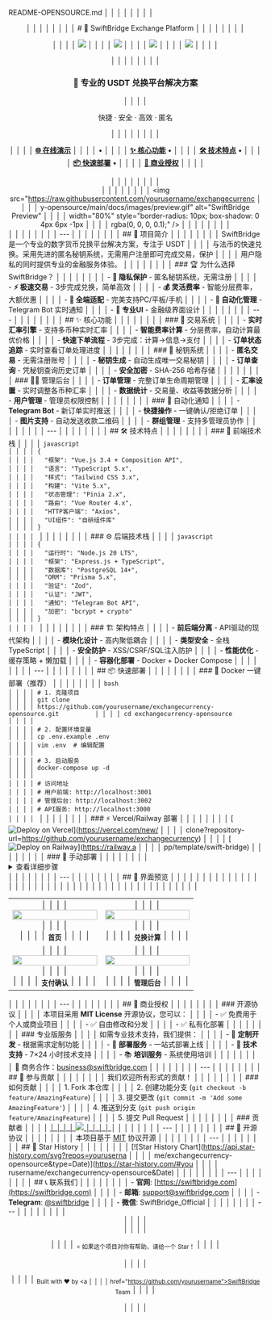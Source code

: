  README-OPENSOURCE.md                                                     │ │
│ │                                                                          │ │
│ │ <div align="center">                                                     │ │
│ │                                                                          │ │
│ │ # 🌉 SwiftBridge Exchange Platform                                       │ │
│ │                                                                          │ │
│ │ <p align="center">                                                       │ │
│ │   <img src="https://img.shields.io/badge/Vue.js-3.x-4FC08D?style=for-the │ │
│ │ -badge&logo=vue.js" />                                                   │ │
│ │   <img src="https://img.shields.io/badge/TypeScript-5.x-3178C6?style=for │ │
│ │ -the-badge&logo=typescript" />                                           │ │
│ │   <img src="https://img.shields.io/badge/Node.js-20.x-339933?style=for-t │ │
│ │ he-badge&logo=node.js" />                                                │ │
│ │   <img src="https://img.shields.io/badge/PostgreSQL-14.x-336791?style=fo │ │
│ │ r-the-badge&logo=postgresql" />                                          │ │
│ │ </p>                                                                     │ │
│ │                                                                          │ │
│ │ <h3>🚀 专业的 USDT 兑换平台解决方案</h3>                                 │ │
│ │ <p>快捷 · 安全 · 高效 · 匿名</p>                                         │ │
│ │                                                                          │ │
│ │ <p align="center">                                                       │ │
│ │   <a href="https://your-demo-site.com"><strong>🌐 在线演示</strong></a>  │ │
│ │ •                                                                        │ │
│ │   <a href="#核心功能"><strong>✨ 核心功能</strong></a> •                  │ │
│ │   <a href="#技术特点"><strong>🛠 技术特点</strong></a> •                 │ │
│ │   <a href="#快速部署"><strong>📦 快速部署</strong></a> •                 │ │
│ │   <a href="#商业授权"><strong>💼 商业授权</strong></a>                   │ │
│ │ </p>                                                                     │ │
│ │                                                                          │ │
│ │ <br/>                                                                    │ │
│ │                                                                          │ │
│ │ <img src="https://raw.githubusercontent.com/yourusername/exchangecurrenc │ │
│ │ y-opensource/main/docs/images/preview.gif" alt="SwiftBridge Preview"     │ │
│ │ width="80%" style="border-radius: 10px; box-shadow: 0 4px 6px -1px       │ │
│ │ rgba(0, 0, 0, 0.1);" />                                                  │ │
│ │                                                                          │ │
│ │ </div>                                                                   │ │
│ │                                                                          │ │
│ │ ---                                                                      │ │
│ │                                                                          │ │
│ │ ## 🎯 项目简介                                                           │ │
│ │                                                                          │ │
│ │ SwiftBridge 是一个专业的数字货币兑换平台解决方案，专注于 USDT            │ │
│ │ 与法币的快速兑换。采用先进的匿名秘钥系统，无需用户注册即可完成交易，保护 │ │
│ │ 用户隐私的同时提供专业的金融服务体验。                                   │ │
│ │                                                                          │ │
│ │ ### 🏆 为什么选择 SwiftBridge？                                          │ │
│ │                                                                          │ │
│ │ - **🔐 隐私保护** - 匿名秘钥系统，无需注册                               │ │
│ │ - **⚡ 极速交易** - 3步完成兑换，简单高效                                 │ │
│ │ - **💰 灵活费率** - 智能分层费率，大额优惠                               │ │
│ │ - **📱 全端适配** - 完美支持PC/平板/手机                                 │ │
│ │ - **🤖 自动化管理** - Telegram Bot 实时通知                              │ │
│ │ - **🎨 专业UI** - 金融级界面设计                                         │ │
│ │                                                                          │ │
│ │ ---                                                                      │ │
│ │                                                                          │ │
│ │ ## ✨ 核心功能                                                            │ │
│ │                                                                          │ │
│ │ ### 💱 交易系统                                                          │ │
│ │ - **实时汇率引擎** - 支持多币种实时汇率                                  │ │
│ │ - **智能费率计算** - 分层费率，自动计算最优价格                          │ │
│ │ - **快速下单流程** - 3步完成：计算→信息→支付                             │ │
│ │ - **订单状态追踪** - 实时查看订单处理进度                                │ │
│ │                                                                          │ │
│ │ ### 🔑 秘钥系统                                                          │ │
│ │ - **匿名交易** - 无需注册账号                                            │ │
│ │ - **秘钥生成** - 自动生成唯一交易秘钥                                    │ │
│ │ - **订单查询** - 凭秘钥查询历史订单                                      │ │
│ │ - **安全加密** - SHA-256 哈希存储                                        │ │
│ │                                                                          │ │
│ │ ### 👨‍💼 管理后台                                                       │ │
│ │ - **订单管理** - 完整订单生命周期管理                                    │ │
│ │ - **汇率设置** - 实时调整各币种汇率                                      │ │
│ │ - **数据统计** - 交易量、收益等数据分析                                  │ │
│ │ - **用户管理** - 管理员权限控制                                          │ │
│ │                                                                          │ │
│ │ ### 🤖 自动化通知                                                        │ │
│ │ - **Telegram Bot** - 新订单实时推送                                      │ │
│ │ - **快捷操作** - 一键确认/拒绝订单                                       │ │
│ │ - **图片支持** - 自动发送收款二维码                                      │ │
│ │ - **群组管理** - 支持多管理员协作                                        │ │
│ │                                                                          │ │
│ │ ---                                                                      │ │
│ │                                                                          │ │
│ │ ## 🛠 技术特点                                                           │ │
│ │                                                                          │ │
│ │ ### 🎨 前端技术栈                                                        │ │
│ │ ```javascript                                                            │ │
│ │ {                                                                        │ │
│ │   "框架": "Vue.js 3.4 + Composition API",                                │ │
│ │   "语言": "TypeScript 5.x",                                              │ │
│ │   "样式": "Tailwind CSS 3.x",                                            │ │
│ │   "构建": "Vite 5.x",                                                    │ │
│ │   "状态管理": "Pinia 2.x",                                               │ │
│ │   "路由": "Vue Router 4.x",                                              │ │
│ │   "HTTP客户端": "Axios",                                                 │ │
│ │   "UI组件": "自研组件库"                                                 │ │
│ │ }                                                                        │ │
│ │ ```                                                                      │ │
│ │                                                                          │ │
│ │ ### ⚙️ 后端技术栈                                                        │ │
│ │ ```javascript                                                            │ │
│ │ {                                                                        │ │
│ │   "运行时": "Node.js 20 LTS",                                            │ │
│ │   "框架": "Express.js + TypeScript",                                     │ │
│ │   "数据库": "PostgreSQL 14+",                                            │ │
│ │   "ORM": "Prisma 5.x",                                                   │ │
│ │   "验证": "Zod",                                                         │ │
│ │   "认证": "JWT",                                                         │ │
│ │   "通知": "Telegram Bot API",                                            │ │
│ │   "加密": "bcrypt + crypto"                                              │ │
│ │ }                                                                        │ │
│ │ ```                                                                      │ │
│ │                                                                          │ │
│ │ ### 🏗 架构特点                                                          │ │
│ │ - **前后端分离** - API驱动的现代架构                                     │ │
│ │ - **模块化设计** - 高内聚低耦合                                          │ │
│ │ - **类型安全** - 全栈 TypeScript                                         │ │
│ │ - **安全防护** - XSS/CSRF/SQL注入防护                                    │ │
│ │ - **性能优化** - 缓存策略 + 懒加载                                       │ │
│ │ - **容器化部署** - Docker + Docker Compose                               │ │
│ │                                                                          │ │
│ │ ---                                                                      │ │
│ │                                                                          │ │
│ │ ## 📦 快速部署                                                           │ │
│ │                                                                          │ │
│ │ ### 🐳 Docker 一键部署（推荐）                                           │ │
│ │                                                                          │ │
│ │ ```bash                                                                  │ │
│ │ # 1. 克隆项目                                                            │ │
│ │ git clone                                                                │ │
│ │ https://github.com/yourusername/exchangecurrency-opensource.git          │ │
│ │ cd exchangecurrency-opensource                                           │ │
│ │                                                                          │ │
│ │ # 2. 配置环境变量                                                        │ │
│ │ cp .env.example .env                                                     │ │
│ │ vim .env  # 编辑配置                                                     │ │
│ │                                                                          │ │
│ │ # 3. 启动服务                                                            │ │
│ │ docker-compose up -d                                                     │ │
│ │                                                                          │ │
│ │ # 访问地址                                                               │ │
│ │ # 用户前端: http://localhost:3001                                        │ │
│ │ # 管理后台: http://localhost:3002                                        │ │
│ │ # API服务: http://localhost:3000                                         │ │
│ │ ```                                                                      │ │
│ │                                                                          │ │
│ │ ### ⚡ Vercel/Railway 部署                                                │ │
│ │                                                                          │ │
│ │ [![Deploy on Vercel](https://vercel.com/button)](https://vercel.com/new/ │ │
│ │ clone?repository-url=https://github.com/yourusername/exchangecurrency)   │ │
│ │ [![Deploy on Railway](https://railway.app/button.svg)](https://railway.a │ │
│ │ pp/template/swift-bridge)                                                │ │
│ │                                                                          │ │
│ │ ### 🔧 手动部署                                                          │ │
│ │                                                                          │ │
│ │ <details>                                                                │ │
│ │ <summary>查看详细步骤</summary>                                          │ │
│ │                                                                          │ │
│ │ ```bash                                                                  │ │
│ │ # 后端部署                                                               │ │
│ │ cd backend                                                               │ │
│ │ npm install                                                              │ │
│ │ npm run build                                                            │ │
│ │ npm run start                                                            │ │
│ │                                                                          │ │
│ │ # 用户前端部署                                                           │ │
│ │ cd user-frontend                                                         │ │
│ │ npm install                                                              │ │
│ │ npm run build                                                            │ │
│ │ # 将 dist 目录部署到 CDN 或静态服务器                                    │ │
│ │                                                                          │ │
│ │ # 管理后台部署                                                           │ │
│ │ cd admin-frontend                                                        │ │
│ │ npm install                                                              │ │
│ │ npm run build                                                            │ │
│ │ # 将 dist 目录部署到 CDN 或静态服务器                                    │ │
│ │ ```                                                                      │ │
│ │                                                                          │ │
│ │ </details>                                                               │ │
│ │                                                                          │ │
│ │ ---                                                                      │ │
│ │                                                                          │ │
│ │ ## 📸 界面预览                                                           │ │
│ │                                                                          │ │
│ │ <table>                                                                  │ │
│ │   <tr>                                                                   │ │
│ │     <td align="center">                                                  │ │
│ │       <img src="https://raw.githubusercontent.com/yourusername/exchangec │ │
│ │ urrency-opensource/main/docs/images/home.png" width="100%" />            │ │
│ │       <br />                                                             │ │
│ │       <sub><b>首页</b></sub>                                             │ │
│ │     </td>                                                                │ │
│ │     <td align="center">                                                  │ │
│ │       <img src="https://raw.githubusercontent.com/yourusername/exchangec │ │
│ │ urrency-opensource/main/docs/images/exchange.png" width="100%" />        │ │
│ │       <br />                                                             │ │
│ │       <sub><b>兑换计算</b></sub>                                         │ │
│ │     </td>                                                                │ │
│ │   </tr>                                                                  │ │
│ │   <tr>                                                                   │ │
│ │     <td align="center">                                                  │ │
│ │       <img src="https://raw.githubusercontent.com/yourusername/exchangec │ │
│ │ urrency-opensource/main/docs/images/payment.png" width="100%" />         │ │
│ │       <br />                                                             │ │
│ │       <sub><b>支付确认</b></sub>                                         │ │
│ │     </td>                                                                │ │
│ │     <td align="center">                                                  │ │
│ │       <img src="https://raw.githubusercontent.com/yourusername/exchangec │ │
│ │ urrency-opensource/main/docs/images/admin.png" width="100%" />           │ │
│ │       <br />                                                             │ │
│ │       <sub><b>管理后台</b></sub>                                         │ │
│ │     </td>                                                                │ │
│ │   </tr>                                                                  │ │
│ │ </table>                                                                 │ │
│ │                                                                          │ │
│ │ ---                                                                      │ │
│ │                                                                          │ │
│ │ ## 💼 商业授权                                                           │ │
│ │                                                                          │ │
│ │ ### 开源协议                                                             │ │
│ │ 本项目采用 **MIT License** 开源协议，您可以：                            │ │
│ │ - ✅ 免费用于个人或商业项目                                               │ │
│ │ - ✅ 自由修改和分发                                                       │ │
│ │ - ✅ 私有化部署                                                           │ │
│ │                                                                          │ │
│ │ ### 专业版服务                                                           │ │
│ │ 如需专业技术支持，我们提供：                                             │ │
│ │ - 🎯 **定制开发** - 根据需求定制功能                                     │ │
│ │ - 🚀 **部署服务** - 一站式部署上线                                       │ │
│ │ - 💬 **技术支持** - 7×24 小时技术支持                                    │ │
│ │ - 📚 **培训服务** - 系统使用培训                                         │ │
│ │                                                                          │ │
│ │ 📧 商务合作：business@swiftbridge.com                                    │ │
│ │                                                                          │ │
│ │ ---                                                                      │ │
│ │                                                                          │ │
│ │ ## 🤝 参与贡献                                                           │ │
│ │                                                                          │ │
│ │ 我们欢迎所有形式的贡献！                                                 │ │
│ │                                                                          │ │
│ │ ### 如何贡献                                                             │ │
│ │ 1. Fork 本仓库                                                           │ │
│ │ 2. 创建功能分支 (`git checkout -b feature/AmazingFeature`)               │ │
│ │ 3. 提交更改 (`git commit -m 'Add some AmazingFeature'`)                  │ │
│ │ 4. 推送到分支 (`git push origin feature/AmazingFeature`)                 │ │
│ │ 5. 提交 Pull Request                                                     │ │
│ │                                                                          │ │
│ │ ### 贡献者                                                               │ │
│ │ <a href="https://github.com/yourusername/exchangecurrency-opensource/gra │ │
│ │ phs/contributors">                                                       │ │
│ │   <img src="https://contrib.rocks/image?repo=yourusername/exchangecurren │ │
│ │ cy-opensource" />                                                        │ │
│ │ </a>                                                                     │ │
│ │                                                                          │ │
│ │ ---                                                                      │ │
│ │                                                                          │ │
│ │ ## 📄 开源协议                                                           │ │
│ │                                                                          │ │
│ │ 本项目基于 [MIT](LICENSE) 协议开源                                       │ │
│ │                                                                          │ │
│ │ ---                                                                      │ │
│ │                                                                          │ │
│ │ ## 🌟 Star History                                                       │ │
│ │                                                                          │ │
│ │ [![Star History Chart](https://api.star-history.com/svg?repos=youruserna │ │
│ │ me/exchangecurrency-opensource&type=Date)](https://star-history.com/#you │ │
│ │ rusername/exchangecurrency-opensource&Date)                              │ │
│ │                                                                          │ │
│ │ ---                                                                      │ │
│ │                                                                          │ │
│ │ ## 📞 联系我们                                                           │ │
│ │                                                                          │ │
│ │ - **官网**: [https://swiftbridge.com](https://swiftbridge.com)           │ │
│ │ - **邮箱**: support@swiftbridge.com                                      │ │
│ │ - **Telegram**: [@swiftbridge](https://t.me/swiftbridge)                 │ │
│ │ - **微信**: SwiftBridge_Official                                         │ │
│ │                                                                          │ │
│ │ ---                                                                      │ │
│ │                                                                          │ │
│ │ <div align="center">                                                     │ │
│ │   <br />                                                                 │ │
│ │   <p>                                                                    │ │
│ │     <sub>⭐ 如果这个项目对你有帮助，请给一个 Star！</sub>                 │ │
│ │   </p>                                                                   │ │
│ │   <p>                                                                    │ │
│ │     <sub>Built with ❤️ by <a                                             │ │
│ │ href="https://github.com/yourusername">SwiftBridge Team</a></sub>        │ │
│ │   </p>                                                                   │ │
│ │ </div>             
